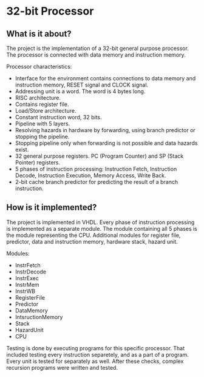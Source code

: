 # 32-bit Processor #

## What is it about? ##

The project is the implementation of a 32-bit general purpose processor. The processor is connected with data memory and instruction memory. 

Processor characteristics:
* Interface for the environment contains connections to data memory and instruction memory, RESET signal and CLOCK signal.
* Addressing unit is a word. The word is 4 bytes long.
* RISC architecture.
* Contains register file.
* Load/Store architecture.
* Constant instruction word, 32 bits.
* Pipeline with 5 layers.
* Resolving hazards in hardware by forwarding, using branch predictor or stopping the pipeline.
* Stopping pipeline only when forwarding is not possible and data hazards exist.
* 32 general purpose registers. PC (Program Counter) and SP (Stack Pointer) registers.
* 5 phases of instruction processing: Instruction Fetch, Instruction Decode, Instruction Execution, Memory Access, Write Back.
* 2-bit cache branch predictor for predicting the result of a branch instruction.

## How is it implemented? ##

The project is implemented in VHDL. Every phase of instruction processing is implemented as a separate module. The module containing all 5 phases is the module representing the CPU. Additional modules for register file, predictor, data and instruction memory, hardware stack, hazard unit. 

Modules:
* InstrFetch
* InstrDecode
* InstrExec
* InstrMem
* InstrWB
* RegisterFile
* Predictor
* DataMemory
* IntsructionMemory
* Stack
* HazardUnit
* CPU

Testing is done by executing programs for this specific processor.
That included testing every instruction separetely, and as a part of a program.
Every unit is tested for separately as well.
After these checks, complex recursion programs were written and tested.
